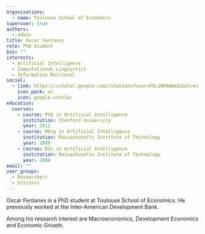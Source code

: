 ```yaml
---
organizations:
  - name: Toulouse School of Economics
superuser: true
authors:
  - admin
title: Oscar Fentanes
role: PhD Student
bio: ""
interests:
  - Artificial Intelligence
  - Computational Linguistics
  - Information Retrieval
social:
  - link: https://scholar.google.com/citations?user=POL18M4AAAAJ&hl=es
    icon_pack: ai
    icon: google-scholar
education:
  courses:
    - course: PhD in Artificial Intelligence
      institution: Stanford University
      year: 2012
    - course: MEng in Artificial Intelligence
      institution: Massachusetts Institute of Technology
      year: 2009
    - course: BSc in Artificial Intelligence
      institution: Massachusetts Institute of Technology
      year: 2008
email: ""
user_groups:
  - Researchers
  - Visitors
---
```

Oscar Fentanes is a PhD student at Toulouse School of Economics. He previously worked at the Inter-American Development Bank.

Among his research interest are Macroeconomics, Development Economics and Economic Growth.